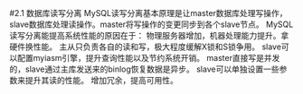 #2.1 数据库读写分离
    MySQL读写分离基本原理是让master数据库处理写操作，slave数据库处理读操作。master将写操作的变更同步到各个slave节点。
    MySQL读写分离能提高系统性能的原因在于：
    物理服务器增加，机器处理能力提升。拿硬件换性能。
    主从只负责各自的读和写，极大程度缓解X锁和S锁争用。
    slave可以配置myiasm引擎，提升查询性能以及节约系统开销。
    master直接写是并发的，slave通过主库发送来的binlog恢复数据是异步。
    slave可以单独设置一些参数来提升其读的性能。
    增加冗余，提高可用性。
